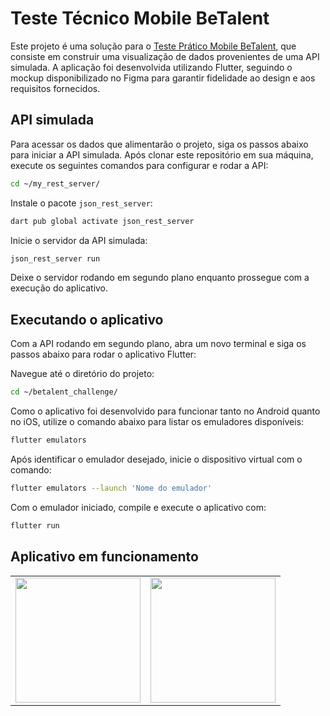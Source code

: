 # Teste Técnico Mobile BeTalent

Este projeto é uma solução para o [Teste Prático Mobile BeTalent](https://github.com/BeMobile/desafio-mobile), que consiste em construir uma visualização de dados provenientes de uma API simulada. A aplicação foi desenvolvida utilizando Flutter, seguindo o mockup disponibilizado no Figma para garantir fidelidade ao design e aos requisitos fornecidos.

## API simulada

Para acessar os dados que alimentarão o projeto, siga os passos abaixo para iniciar a API simulada. Após clonar este repositório em sua máquina, execute os seguintes comandos para configurar e rodar a API:

```bash
cd ~/my_rest_server/
```

Instale o pacote `json_rest_server`:

```bash
dart pub global activate json_rest_server
```

Inicie o servidor da API simulada:

```bash
json_rest_server run
```

Deixe o servidor rodando em segundo plano enquanto prossegue com a execução do aplicativo.

## Executando o aplicativo

Com a API rodando em segundo plano, abra um novo terminal e siga os passos abaixo para rodar o aplicativo Flutter:

Navegue até o diretório do projeto:

```bash
cd ~/betalent_challenge/
```

Como o aplicativo foi desenvolvido para funcionar tanto no Android quanto no iOS, utilize o comando abaixo para listar os emuladores disponíveis:

```bash
flutter emulators
```

Após identificar o emulador desejado, inicie o dispositivo virtual com o comando:

```bash
flutter emulators --launch 'Nome do emulador'
```

Com o emulador iniciado, compile e execute o aplicativo com:

```bash
flutter run
```

## Aplicativo em funcionamento

<div style="text-align: center">
   <table>
      <tr>
         <td style="text-align: center">
            <img src="https://github.com/geanjrii/betalent_challenge/blob/main/images/test1.gif" width="200"/>
         </td>
         <td style="text-align: center">
            <img src="https://github.com/geanjrii/betalent_challenge/blob/main/images/test2.gif" width="200"/>
         </td>
      </tr>
   </table>
</div>
